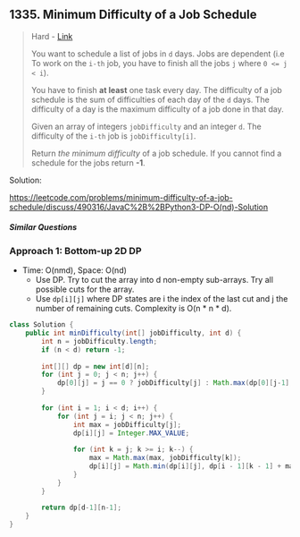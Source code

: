 ## 1335. Minimum Difficulty of a Job Schedule

> Hard - [Link](https://leetcode.com/problems/minimum-difficulty-of-a-job-schedule/)
>
> You want to schedule a list of jobs in `d` days. Jobs are dependent (i.e To work on the `i-th` job, you have to finish all the jobs `j` where `0 <= j < i`).
>
> You have to finish **at least** one task every day. The difficulty of a job schedule is the sum of difficulties of each day of the `d` days. The difficulty of a day is the maximum difficulty of a job done in that day.
>
> Given an array of integers `jobDifficulty` and an integer `d`. The difficulty of the `i-th` job is `jobDifficulty[i]`.
>
> Return *the minimum difficulty* of a job schedule. If you cannot find a schedule for the jobs return **-1**.

Solution:

https://leetcode.com/problems/minimum-difficulty-of-a-job-schedule/discuss/490316/JavaC%2B%2BPython3-DP-O(nd)-Solution

##### Similar Questions



### Approach 1: Bottom-up 2D DP

- Time: O(nmd), Space: O(nd)
  - Use DP. Try to cut the array into d non-empty sub-arrays. Try all possible cuts for the array.
  - Use `dp[i][j]` where DP states are i the index of the last cut and j the number of remaining cuts. Complexity is O(n * n * d).

```java
class Solution {
    public int minDifficulty(int[] jobDifficulty, int d) {
        int n = jobDifficulty.length;
        if (n < d) return -1;
        
        int[][] dp = new int[d][n];
        for (int j = 0; j < n; j++) {
            dp[0][j] = j == 0 ? jobDifficulty[j] : Math.max(dp[0][j-1], jobDifficulty[j]);
        }
        
        for (int i = 1; i < d; i++) {
            for (int j = i; j < n; j++) {
                int max = jobDifficulty[j];
                dp[i][j] = Integer.MAX_VALUE;
                
                for (int k = j; k >= i; k--) {
                    max = Math.max(max, jobDifficulty[k]);
                    dp[i][j] = Math.min(dp[i][j], dp[i - 1][k - 1] + max);
                }
            }
        }
        
        return dp[d-1][n-1];
    }
}
```

